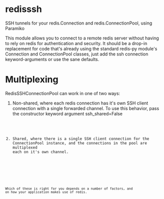 # redisssh

SSH tunnels for your redis.Connection and redis.ConnectionPool, using Paramiko

This module allows you to connect to a remote redis server without having to rely on redis 
for authentication and security. It should be a drop-in replacement for code that's already 
using the standard redis-py module's Connection and ConnectionPool classes, just add the ssh
connection keyword-arguments or use the sane defaults.

# Multiplexing

RedisSSHConnectionPool can work in one of two ways:

1. Non-shared, where each redis connection has it's own SSH client connection with a single
forwarded channel. To use this behavior, pass the constructor keyword argument ssh_shared=False

    # <code example>

2. Shared, where there is a single SSH client connection for the ConnectionPool instance, and 
the connections in the pool are multiplexed each on it's own channel.

    # <code example>

Which of these is right for you depends on a number of factors, and on how your application 
makes use of redis.
